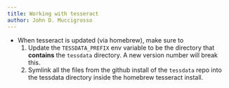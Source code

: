```yaml
---
title: Working with tesseract
author: John D. Muccigrosso
---
```


- When tesseract is updated (via homebrew), make sure to
    1. Update the `TESSDATA_PREFIX` env variable to be the directory that **contains** the `tessdata` directory. A new version number will break this.
    1. Symlink all the files from the github install of the `tessdata` repo into the tessdata directory inside the homebrew tesseract install.
